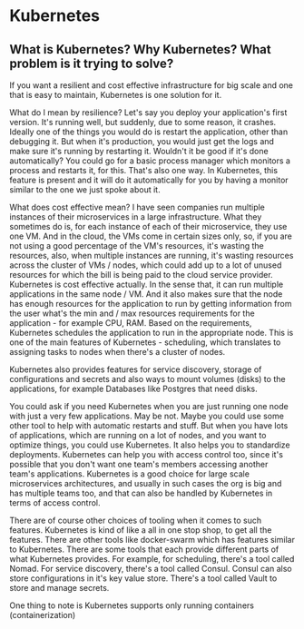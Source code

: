 # Kubernetes

## What is Kubernetes? Why Kubernetes? What problem is it trying to solve?

If you want a resilient and cost effective infrastructure for big scale and one that is easy to maintain, Kubernetes is one solution for it.

What do I mean by resilience? Let's say you deploy your application's first version. It's running well, but suddenly, due to some reason, it crashes. Ideally one of the things you would do is restart the application, other than debugging it. But when it's production, you would just get the logs and make sure it's running by restarting it. Wouldn't it be good if it's done automatically? You could go for a basic process manager which monitors a process and restarts it, for this. That's also one way. In Kubernetes, this feature is present and it will do it automatically for you by having a monitor similar to the one we just spoke about it.

What does cost effective mean? I have seen companies run multiple instances of their microservices in a large infrastructure. What they sometimes do is, for each instance of each of their microservice, they use one VM. And in the cloud, the VMs come in certain sizes only, so, if you are not using a good percentage of the VM's resources, it's wasting the resources, also, when multiple instances are running, it's wasting resources across the cluster of VMs / nodes, which could add up to a lot of unused resources for which the bill is being paid to the cloud service provider. Kubernetes is cost effective actually. In the sense that, it can run multiple applications in the same node / VM. And it also makes sure that the node has enough resources for the application to run by getting information from the user what's the min and / max resources requirements for the application - for example CPU, RAM. Based on the requirements, Kubernetes schedules the application to run in the appropriate node. This is one of the main features of Kubernetes - scheduling, which translates to assigning tasks to nodes when there's a cluster of nodes.

Kubernetes also provides features for service discovery, storage of configurations and secrets and also ways to mount volumes (disks) to the applications, for example Databases like Postgres that need disks.

You could ask if you need Kubernetes when you are just running one node with just a very few applications. May be not. Maybe you could use some other tool to help with automatic restarts and stuff. But when you have lots of applications, which are running on a lot of nodes, and you want to optimize things, you could use Kubernetes. It also helps you to standardize deployments. Kubernetes can help you with access control too, since it's possible that you don't want one team's members accessing another team's applications. Kubernetes is a good choice for large scale microservices architectures, and usually in such cases the org is big and has multiple teams too, and that can also be handled by Kubernetes in terms of access control. 

There are of course other choices of tooling when it comes to such features. Kubernetes is kind of like a all in one stop shop, to get all the features. There are other tools like docker-swarm which has features similar to Kubernetes. There are some tools that each provide different parts of what Kubernetes provides. For example, for scheduling, there's a tool called Nomad. For service discovery, there's a tool called Consul. Consul can also store configurations in it's key value store. There's a tool called Vault to store and manage secrets. 

One thing to note is Kubernetes supports only running containers (containerization)

